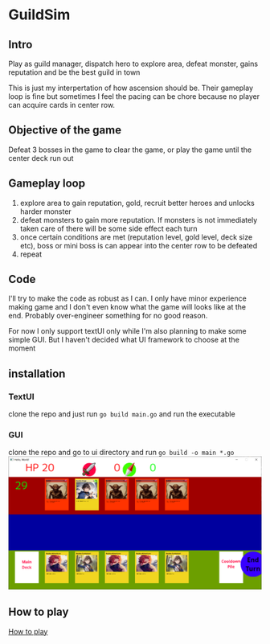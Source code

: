 # GuildSim

## Intro

Play as guild manager, dispatch hero to explore area, defeat monster, gains reputation and be the best guild in town

This is just my interpertation of how ascension should be. Their gameplay loop is fine but sometimes I feel the pacing can be chore because no player can acquire cards in center row.

## Objective of the game

Defeat 3 bosses in the game to clear the game, or play the game until the center deck run out

## Gameplay loop

1. explore area to gain reputation, gold, recruit better heroes and unlocks harder monster
2. defeat monsters to gain more reputation. If monsters is not immediately taken care of there will be some side effect each turn
3. once certain conditions are met (reputation level, gold level, deck size etc), boss or mini boss is can appear into the center row to be defeated
4. repeat

## Code
I'll try to make the code as robust as I can. I only have minor experience making game and I don't even know what the game will looks like at the end. Probably over-engineer something for no good reason.

For now I only support textUI only while I'm also planning to make some simple GUI. But I haven't decided what UI framework to choose at the moment

## installation

### TextUI
clone the repo and just run `go build main.go` and run the executable

### GUI
clone the repo and go to ui directory and run `go build -o main *.go`
![](img/main_game.png)

## How to play
[How to play](https://github.com/kharism/GuildSim_go/wiki/How-to-play-the-game)
